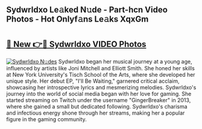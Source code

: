 ## Sydwrldxo Le𝚊ked N𝚞de - Part-hcn Video Photos - Hot Onlyf𝚊ns Le𝚊ks XqxGm

# <h2><a href="http://ac53638.deff.icu/?id=Sydwrldxo">🔗 New 👉🔴 Sydwrldxo VIDEO Photos</a></h2>

[![Sydwrldxo N𝚞des](https://i.imgur.com/rIISA9y.gif)](http://ac53638.deff.icu/?id=Sydwrldxo)
Sydwrldxo began her musical journey at a young age, influenced by artists like Joni Mitchell and Elliott Smith. She honed her skills at New York University's Tisch School of the Arts, where she developed her unique style. Her debut EP, "I'll Be Waiting," garnered critical acclaim, showcasing her introspective lyrics and mesmerizing melodies. Sydwrldxo's journey into the world of social media began with her love for gaming. She started streaming on Twitch under the username "GingerBreaker" in 2013, where she gained a small but dedicated following. Sydwrldxo's charisma and infectious energy shone through her streams, making her a popular figure in the gaming community.
